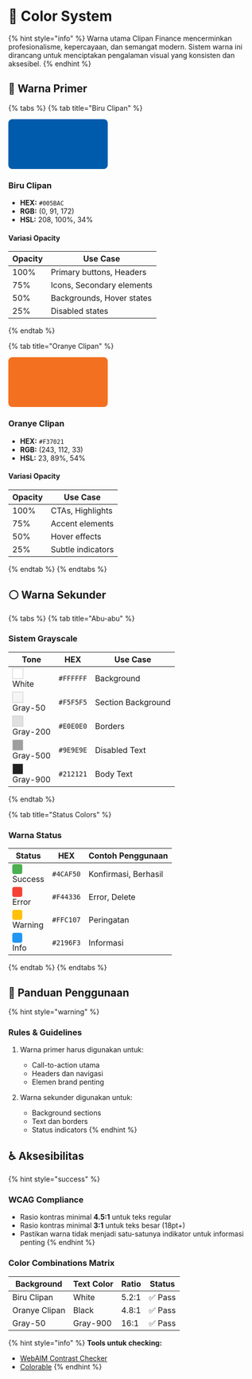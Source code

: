 # 🎨 Color System

{% hint style="info" %}
Warna utama Clipan Finance mencerminkan profesionalisme, kepercayaan, dan semangat modern. Sistem warna ini dirancang untuk menciptakan pengalaman visual yang konsisten dan aksesibel.
{% endhint %}

## 🔵 Warna Primer

{% tabs %}
{% tab title="Biru Clipan" %}
<div style="background-color: #005BAC; width: 200px; height: 100px; border-radius: 8px; margin-bottom: 16px;"></div>

### Biru Clipan
- **HEX:** `#005BAC`
- **RGB:** (0, 91, 172)
- **HSL:** 208, 100%, 34%

#### Variasi Opacity
| Opacity | Use Case |
|---------|----------|
| 100% | Primary buttons, Headers |
| 75% | Icons, Secondary elements |
| 50% | Backgrounds, Hover states |
| 25% | Disabled states |
{% endtab %}

{% tab title="Oranye Clipan" %}
<div style="background-color: #F37021; width: 200px; height: 100px; border-radius: 8px; margin-bottom: 16px;"></div>

### Oranye Clipan
- **HEX:** `#F37021`
- **RGB:** (243, 112, 33)
- **HSL:** 23, 89%, 54%

#### Variasi Opacity
| Opacity | Use Case |
|---------|----------|
| 100% | CTAs, Highlights |
| 75% | Accent elements |
| 50% | Hover effects |
| 25% | Subtle indicators |
{% endtab %}
{% endtabs %}

## ⚪ Warna Sekunder

{% tabs %}
{% tab title="Abu-abu" %}
### Sistem Grayscale

| Tone | HEX | Use Case |
|------|-----|----------|
| <div style="background-color: #FFFFFF; width: 20px; height: 20px; border: 1px solid #ccc;"></div> White | `#FFFFFF` | Background |
| <div style="background-color: #F5F5F5; width: 20px; height: 20px; border: 1px solid #ccc;"></div> Gray-50 | `#F5F5F5` | Section Background |
| <div style="background-color: #E0E0E0; width: 20px; height: 20px; border: 1px solid #ccc;"></div> Gray-200 | `#E0E0E0` | Borders |
| <div style="background-color: #9E9E9E; width: 20px; height: 20px; border: 1px solid #ccc;"></div> Gray-500 | `#9E9E9E` | Disabled Text |
| <div style="background-color: #212121; width: 20px; height: 20px; border: 1px solid #ccc;"></div> Gray-900 | `#212121` | Body Text |
{% endtab %}

{% tab title="Status Colors" %}
### Warna Status

| Status | HEX | Contoh Penggunaan |
|--------|-----|-------------------|
| <div style="background-color: #4CAF50; width: 20px; height: 20px; border-radius: 4px;"></div> Success | `#4CAF50` | Konfirmasi, Berhasil |
| <div style="background-color: #F44336; width: 20px; height: 20px; border-radius: 4px;"></div> Error | `#F44336` | Error, Delete |
| <div style="background-color: #FFC107; width: 20px; height: 20px; border-radius: 4px;"></div> Warning | `#FFC107` | Peringatan |
| <div style="background-color: #2196F3; width: 20px; height: 20px; border-radius: 4px;"></div> Info | `#2196F3` | Informasi |
{% endtab %}
{% endtabs %}

## 🎯 Panduan Penggunaan

{% hint style="warning" %}
### Rules & Guidelines
1. Warna primer harus digunakan untuk:
   - Call-to-action utama
   - Headers dan navigasi
   - Elemen brand penting

2. Warna sekunder digunakan untuk:
   - Background sections
   - Text dan borders
   - Status indicators
{% endhint %}

## ♿ Aksesibilitas

{% hint style="success" %}
### WCAG Compliance
- Rasio kontras minimal **4.5:1** untuk teks regular
- Rasio kontras minimal **3:1** untuk teks besar (18pt+)
- Pastikan warna tidak menjadi satu-satunya indikator untuk informasi penting
{% endhint %}

### Color Combinations Matrix

| Background | Text Color | Ratio | Status |
|------------|------------|-------|---------|
| Biru Clipan | White | 5.2:1 | ✅ Pass |
| Oranye Clipan | Black | 4.8:1 | ✅ Pass |
| Gray-50 | Gray-900 | 16:1 | ✅ Pass |

{% hint style="info" %}
**Tools untuk checking:**
- [WebAIM Contrast Checker](https://webaim.org/resources/contrastchecker/)
- [Colorable](https://colorable.jxnblk.com/)
{% endhint %}
